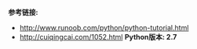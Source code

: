 **参考链接:**
- http://www.runoob.com/python/python-tutorial.html
- http://cuiqingcai.com/1052.html
**Python版本: 2.7**